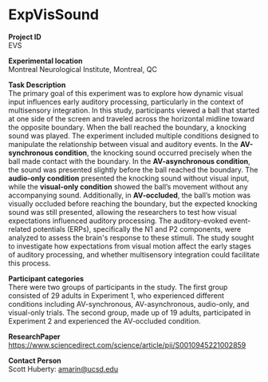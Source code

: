# ExpVisSound

**Project ID**  
EVS


**Experimental location**  
Montreal Neurological Institute, Montreal, QC


**Task Description**  
The primary goal of this experiment was to explore how dynamic visual input influences early auditory processing, particularly in the context of multisensory integration. In this study, participants viewed a ball that started at one side of the screen and traveled across the horizontal midline toward the opposite boundary. When the ball reached the boundary, a knocking sound was played. The experiment included multiple conditions designed to manipulate the relationship between visual and auditory events. In the **AV-synchronous condition**, the knocking sound occurred precisely when the ball made contact with the boundary. In the **AV-asynchronous condition**, the sound was presented slightly before the ball reached the boundary. The **audio-only condition** presented the knocking sound without visual input, while the **visual-only condition** showed the ball’s movement without any accompanying sound. Additionally, in **AV-occluded**, the ball’s motion was visually occluded before reaching the boundary, but the expected knocking sound was still presented, allowing the researchers to test how visual expectations influenced auditory processing. The auditory-evoked event-related potentials (ERPs), specifically the N1 and P2 components, were analyzed to assess the brain's response to these stimuli. The study sought to investigate how expectations from visual motion affect the early stages of auditory processing, and whether multisensory integration could facilitate this process.


**Participant categories**  
There were two groups of participants in the study. The first group consisted of 29 adults in Experiment 1, who experienced different conditions including AV-synchronous, AV-asynchronous, audio-only, and visual-only trials. The second group, made up of 19 adults, participated in Experiment 2 and experienced the AV-occluded condition.


**ResearchPaper**  
https://www.sciencedirect.com/science/article/pii/S0010945221002859

**Contact Person**  
Scott Huberty: amarin@ucsd.edu
